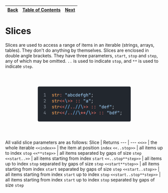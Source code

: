 [Back](05tables.md) | [Table of Contents](tableofcontents.md) | [Next](07comments.md)
---                 | ---                                     | ---

# Slices

Slices are used to access a range of items in an iterable (strings, arrays, tables).
They don't do anything by themselves.
Slices are enclosed in double angle brackets.
They have three parameters, `start`, `stop` and `step`, any of which may be omitted.
`..` is used to indicate `stop`, and `**` is used to indicate `step`.

<p align="left">
    <img src="images/14slice.png" style="transform: scale(0.6)">
</p>

All valid slice parameters are as follows:
Slice                   | Returns
---                     | ---
`<<>>`                  | the whole iterable
`<<index>>`             | the item at position `index`
`<<..stop>>`            | all items up to index `stop`
`<<**step>>`            | all items separated by gaps of size `step`
`<<start..>>`           | all items starting from index `start`
`<<..stop**step>>`      | all items up to index `stop` separated by gaps of size `step`
`<<start**step>>`       | all items starting from index `start` separated by gaps of size `step`
`<<start..stop>>`       | all items starting from index `start` up to index `stop`
`<<start..stop**step>>` | all items starting from index `start` up to index `stop` separated by gaps of size `step`
